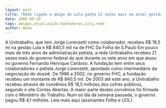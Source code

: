 ```yaml
---
layout: post
title: "Rede ligada a amigo de Lula ganha 21 vezes mais na atual gestão"
date: 2006-09-20
tags: amigos,atualização,Ganhadores,Lula,rede
author: None
---
```

A Unitrabalho, que tem Jorge Lorenzetti como colaborador, recebeu R$ 18,5 mi na gestão Lula e R$ 840,5 mil na de FHC
Da Folha de S.Paulo
Em pouco mais de três anos de administração petista, a rede Unitrabalho recebeu 21 vezes mais do governo federal do que durante os sete anos em que atuou no governo Fernando Henrique Cardoso. A fundação tem entre seus colaboradores o petista Jorge Lorenzetti, apontado como intermediário da negociação do dossiê.
De 1996 a 2002, no governo FHC, a fundação recebeu um montante de R$ 840,5 mil. De 2003 até este ano, a Unitrabalho recebeu através de convênios R$ 18,5 milhões dos cofres públicos, segundo o site Contas Abertas. A maior parte destes convênios foi firmada com o Ministério do Trabalho. Num só dia da semana passada, o governo pagou R$ 4,1 milhões.
Leia mais aqui (assinantes Folha e UOL). 
